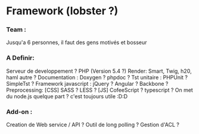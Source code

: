 Framework (lobster ?)
=====================

### Team :
Jusqu'a 6 personnes, il faut des gens motivés et bosseur 

### A Definir:
Serveur de developpement ?
PHP (Version 5.4 ?)
Render: Smart, Twig, h20, haml autre ?
Documentation : Doxygen ? phpdoc ?
Tst unitaire : PHPUnit ? SimpleTst ?
Framework javascript : jQuery ? Angular ? Backbone ?
Preprocessing: [CSS] SASS ? LESS ?
               [JS] CofeeScript ? typescript ?
On met du node.js quelque part ? c'est toujours utile :D:D

### Add-on :
Creation de Web service / API ?
Outil de long polling ?
Gestion d'ACL ?
